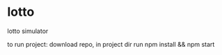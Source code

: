 # lotto

lotto simulator

to run project: download repo, in project dir run npm install && npm start
